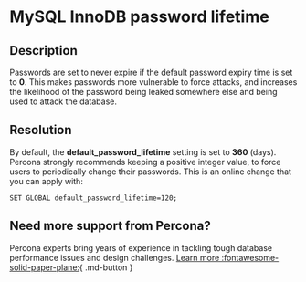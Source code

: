 # MySQL InnoDB password lifetime

## Description

Passwords are set to never expire if the default password expiry time is set to **0**.
This makes passwords more vulnerable to force attacks, and increases the likelihood of the password being leaked somewhere else and being used to attack the database.

## Resolution

By default, the **default_password_lifetime** setting is set to **360** (days). Percona strongly recommends keeping a positive integer value, to force users to periodically change their passwords. 
This is an online change that you can apply with:

`SET GLOBAL default_password_lifetime=120;`


## Need more support from Percona?

Percona experts bring years of experience in tackling tough database performance issues and design challenges.
[Learn more :fontawesome-solid-paper-plane:](https://per.co.na/subscribe){ .md-button }
